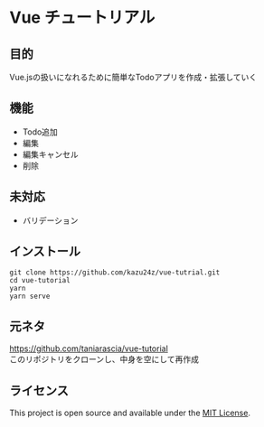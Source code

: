 # Vue チュートリアル
## 目的
Vue.jsの扱いになれるために簡単なTodoアプリを作成・拡張していく

## 機能
- Todo追加
- 編集
- 編集キャンセル
- 削除

## 未対応
- バリデーション

## インストール
```
git clone https://github.com/kazu24z/vue-tutrial.git
cd vue-tutorial
yarn
yarn serve
```

## 元ネタ
https://github.com/taniarascia/vue-tutorial  
このリポジトリをクローンし、中身を空にして再作成

## ライセンス

This project is open source and available under the [MIT License](LICENSE).
